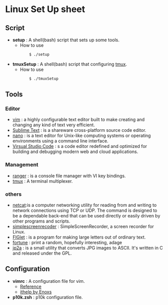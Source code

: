 # Linux Set Up sheet

## Script

* **setup** : A shell(bash) script that sets up some tools.
    * How to use
        ```bash
            $ ./setup
        ```
* **tmuxSetup** : A shell(bash) script that configuring [tmux](https://github.com/tmux/tmux). 
    * How to use
        ```bash
            $ ./tmuxSetup
        ```
## Tools

### Editor
* [vim](https://www.vim.org/) : a highly configurable text editor built to make creating and changing any kind of text very efficient.
* [Sublime Text](https://www.sublimetext.com/) : is a shareware cross-platform source code editor.
* [nano](https://www.nano-editor.org/) :  is a text editor for Unix-like computing systems or operating environments using a command line interface.
* [Virsual Studio Code](https://code.visualstudio.com/) : s a code editor redefined and optimized for building and debugging modern web and cloud applications.

### Management
* [ranger](https://ranger.github.io/) : is a console file manager with VI key bindings.
* [tmux](https://github.com/tmux/tmux) : A terminal multiplexer.


### others
* [netcat]():is a computer networking utility for reading from and writing to network connections using TCP or UDP. The command is designed to be a dependable back-end that can be used directly or easily driven by other programs and scripts.
* [simplescreenrecoder](https://github.com/MaartenBaert/ssr) : SimpleScreenRecorder, a screen recorder for Linux.
* [FIGlet](http://www.figlet.org/) : is a program for making large letters out of ordinary text.
* [fortune]() : print a random, hopefully interesting, adage
* [jp2a](https://csl.name/jp2a/#:~:text=jp2a%20is%20a%20small%20utility,and%20released%20under%20the%20GPL.) :  is a small utility that converts JPG images to ASCII. It's written in C and released under the GPL.

## Configuration

* **vimrc** : A configuration file for vim.
    * [Reference](https://magiclen.org/vimrc/)
    * [ithelp by Enoxs](https://ithelp.ithome.com.tw/articles/10258222)
* **p10k.zsh** : p10k configuration file.
